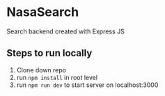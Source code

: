 # NasaSearch
Search backend created with Express JS

## Steps to run locally

1. Clone down repo 
2. run ```npm install``` in root level
3. run ```npm run dev``` to start server on localhost:3000
